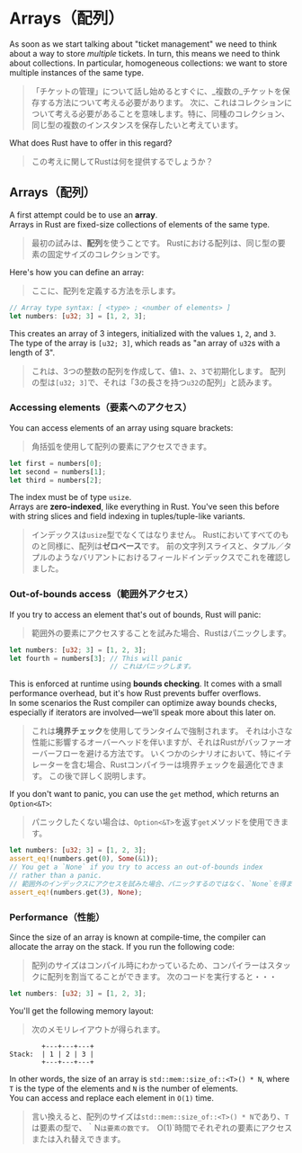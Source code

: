 # Arrays（配列）

As soon as we start talking about "ticket management" we need to think about a way to store _multiple_ tickets.
In turn, this means we need to think about collections. In particular, homogeneous collections:
we want to store multiple instances of the same type.

> 「チケットの管理」について話し始めるとすぐに、_複数の_チケットを保存する方法について考える必要があります。
> 次に、これはコレクションについて考える必要があることを意味します。特に、同種のコレクション、同じ型の複数のインスタンスを保存したいと考えています。

What does Rust have to offer in this regard?

> この考えに関してRustは何を提供するでしょうか？

## Arrays（配列）

A first attempt could be to use an **array**.\
Arrays in Rust are fixed-size collections of elements of the same type.

> 最初の試みは、**配列**を使うことです。
> Rustにおける配列は、同じ型の要素の固定サイズのコレクションです。

Here's how you can define an array:

> ここに、配列を定義する方法を示します。

```rust
// Array type syntax: [ <type> ; <number of elements> ]
let numbers: [u32; 3] = [1, 2, 3];
```

This creates an array of 3 integers, initialized with the values `1`, `2`, and `3`.\
The type of the array is `[u32; 3]`, which reads as "an array of `u32`s with a length of 3".

> これは、3つの整数の配列を作成して、値`1`、`2`、`3`で初期化します。
> 配列の型は`[u32; 3]`で、それは「3の長さを持つ`u32`の配列」と読みます。

### Accessing elements（要素へのアクセス）

You can access elements of an array using square brackets:

> 角括弧を使用して配列の要素にアクセスできます。

```rust
let first = numbers[0];
let second = numbers[1];
let third = numbers[2];
```

The index must be of type `usize`.\
Arrays are **zero-indexed**, like everything in Rust. You've seen this before with string slices and field indexing in
tuples/tuple-like variants.

> インデックスは`usize`型でなくてはなりません。
> Rustにおいてすべてのものと同様に、配列は**ゼロベース**です。
> 前の文字列スライスと、タプル／タプルのようなバリアントにおけるフィールドインデックスでこれを確認しました。

### Out-of-bounds access（範囲外アクセス）

If you try to access an element that's out of bounds, Rust will panic:

> 範囲外の要素にアクセスすることを試みた場合、Rustはパニックします。

```rust
let numbers: [u32; 3] = [1, 2, 3];
let fourth = numbers[3]; // This will panic
                         // これはパニックします。
```

This is enforced at runtime using **bounds checking**. It comes with a small performance overhead, but it's how
Rust prevents buffer overflows.\
In some scenarios the Rust compiler can optimize away bounds checks, especially if iterators are involved—we'll speak
more about this later on.

> これは**境界チェック**を使用してランタイムで強制されます。
> それは小さな性能に影響するオーバーヘッドを伴いますが、それはRustがバッファーオーバーフローを避ける方法です。
> いくつかのシナリオにおいて、特にイテレーターを含む場合、Rustコンパイラーは境界チェックを最適化できます。
> この後で詳しく説明します。

If you don't want to panic, you can use the `get` method, which returns an `Option<&T>`:

> パニックしたくない場合は、`Option<&T>`を返す`get`メソッドを使用できます。

```rust
let numbers: [u32; 3] = [1, 2, 3];
assert_eq!(numbers.get(0), Some(&1));
// You get a `None` if you try to access an out-of-bounds index
// rather than a panic.
// 範囲外のインデックスにアクセスを試みた場合、パニックするのではなく、`None`を得ます。
assert_eq!(numbers.get(3), None);
```

### Performance（性能）

Since the size of an array is known at compile-time, the compiler can allocate the array on the stack.
If you run the following code:

> 配列のサイズはコンパイル時にわかっているため、コンパイラーはスタックに配列を割当てることができます。
> 次のコードを実行すると・・・

```rust
let numbers: [u32; 3] = [1, 2, 3];
```

You'll get the following memory layout:

> 次のメモリレイアウトが得られます。

```text
        +---+---+---+
Stack:  | 1 | 2 | 3 |
        +---+---+---+
```

In other words, the size of an array is `std::mem::size_of::<T>() * N`, where `T` is the type of the elements and `N` is
the number of elements.\
You can access and replace each element in `O(1)` time.

> 言い換えると、配列のサイズは`std::mem::size_of::<T>() * N`であり、`T`は要素の型で、｀N`は要素の数です。
> `O(1)`時間でそれぞれの要素にアクセスまたは入れ替えできます。
